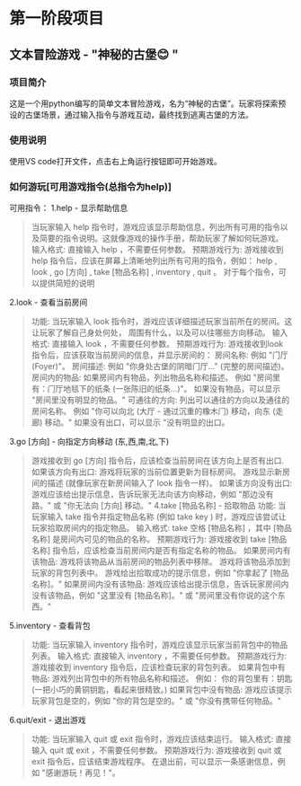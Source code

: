 # 第一阶段项目
## 文本冒险游戏 - "神秘的古堡😊 "
### 项目简介
这是⼀个用python编写的简单文本冒险游戏，名为“神秘的古堡”。玩家将探索预设的古堡场景，通过输⼊指令与游戏互动，最终找到逃离古堡的方法。


### 使用说明
使用VS code打开文件，点击右上角运行按钮即可开始游戏。

### 如何游玩[可用游戏指令(总指令为help)]
可用指令：
1.help - 显示帮助信息
>当玩家输⼊ help 指令时，游戏应该显示帮助信息，列出所有可⽤的指令以及简要的指令说明。这就像游戏的操作⼿册，帮助玩家了解如何玩游戏。
输⼊格式: 直接输⼊ help ，不需要任何参数。
预期游戏⾏为:
游戏接收到 help 指令后，应该在屏幕上清晰地列出所有可⽤的指令，例如： help , look , go [⽅向] , take [物品名称] , inventory , quit 。
对于每个指令，可以提供简短的说明

2.look - 查看当前房间
>功能: 当玩家输⼊ look 指令时，游戏应该详细描述玩家当前所在的房间。这让玩家了解⾃⼰身处何处，
周围有什么，以及可以往哪些⽅向移动。
输⼊格式: 直接输⼊ look ，不需要任何参数。
预期游戏⾏为:
游戏接收到look 指令后，应该获取当前房间的信息，并显示房间的：
房间名称: 例如 "⻔厅 (Foyer)"。
房间描述: 例如 "你身处古堡的阴暗⻔厅..." (完整的房间描述)。
房间内的物品: 如果房间内有物品，列出物品名称和描述。 例如 "房间⾥有：⻔厅地毯下的纸条 (⼀张陈旧的纸条...)"。 
如果没有物品，可以显示 "房间⾥没有明显的物品。"
可通往的⽅向: 列出可以通往的⽅向以及通往的房间名称。 例如 "你可以向北 (⼤厅 - 通过沉重的橡⽊⻔) 移动，向东 (⾛廊) 移动。" 如果没有出⼝，可以显示 "没有明显的出⼝。

3.go [方向] - 向指定⽅向移动 (东,西,南,北,下)
>游戏接收到 go [方向] 指令后，应该检查当前房间在该⽅向上是否有出⼝.
如果该⽅向有出⼝:
游戏将玩家的当前位置更新为⽬标房间。
游戏显示新房间的描述 (就像玩家在新房间输⼊了 look 指令⼀样)。
如果该⽅向没有出⼝:
游戏应该给出提示信息，告诉玩家⽆法向该⽅向移动，例如 "那边没有路。" 或 "你⽆法向 [⽅向] 移动。"
4.take [物品名称] - 拾取物品
>功能: 当玩家输⼊ take 指令并指定物品名称 (例如 take key ) 时，游戏应该尝试让玩家拾取房间内的指定物品。
输⼊格式: take 空格 [物品名称] ，其中 [物品名称] 是房间内可⻅的物品的名称。
预期游戏⾏为:
游戏接收到 take [物品名称] 指令后，应该检查当前房间内是否有指定名称的物品。
如果房间内有该物品:
游戏将该物品从当前房间的物品列表中移除。
游戏将该物品添加到玩家的背包列表中。
游戏给出拾取成功的提示信息，例如 "你拿起了 [物品名称]。"
如果房间内没有该物品:
游戏应该给出提示信息，告诉玩家房间内没有该物品，例如 "这⾥没有 [物品名称]。" 或 "房间⾥没有你说的这个东⻄。"

5.inventory - 查看背包
>功能: 当玩家输⼊ inventory 指令时，游戏应该显示玩家当前背包中的物品列表。
输⼊格式: 直接输⼊ inventory ，不需要任何参数。
预期游戏⾏为:
游戏接收到 inventory 指令后，应该检查玩家的背包列表。
如果背包中有物品:
游戏列出背包中的所有物品名称和描述。 例如：
你的背包⾥有：钥匙 (⼀把⼩巧的⻩铜钥匙，看起来很精致。)
如果背包中没有物品:
游戏应该提示玩家背包是空的，例如 "你的背包是空的。" 或 "你没有携带任何物品。"

6.quit/exit - 退出游戏
>功能: 当玩家输⼊ quit 或 exit 指令时，游戏应该结束运⾏。
输⼊格式: 直接输⼊ quit 或 exit ，不需要任何参数。
预期游戏⾏为:
游戏接收到 quit 或 exit 指令后，应该结束游戏程序。
在退出前，可以显示⼀条感谢信息，例如 "感谢游玩！再⻅！"。
